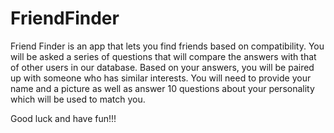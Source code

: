 # FriendFinder

Friend Finder is an app that lets you find friends based on compatibility. You will be asked a series of questions that will compare the answers with that of other users in our database. Based on your answers, you will be paired up with someone who has similar interests. You will need to provide your name and a picture as well as answer 10 questions about your personality which will be used to match you.

Good luck and have fun!!!